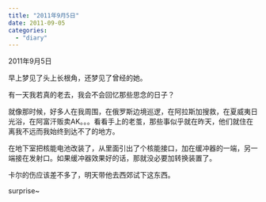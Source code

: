 ```yaml
---
title: "2011年9月5日"
date: 2011-09-05
categories: 
  - "diary"
---
```


2011年9月5日

早上梦见了头上长根角，还梦见了曾经的她。

有一天我若真的老去，我会不会回忆那些思念的日子？

就像那时候，好多人在我周围，在俄罗斯边境巡逻，在阿拉斯加搜救，在夏威夷日光浴，在阿富汗贩卖AK。。。看看手上的老茧，那些事似乎就在昨天，他们就住在离我不远而我始终到达不了的地方。

在地下室把核能电池改装了，从里面引出了个核能接口，加在缓冲器的一端，另一端接在发射口。如果缓冲器效果好的话，那就没必要加转换装置了。

卡尔的伤应该差不多了，明天带他去西郊试下这东西。

surprise~
